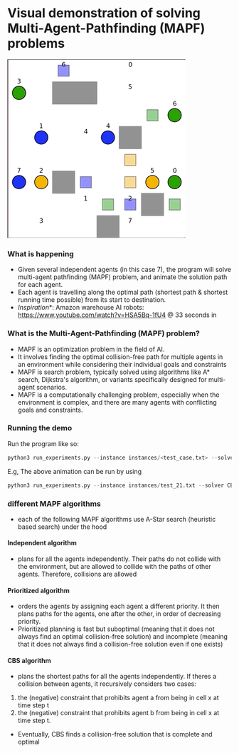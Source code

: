 # Visual demonstration of solving Multi-Agent-Pathfinding (MAPF) problems
![](1.gif)
### What is happening
* Given several independent agents (in this case 7), the program will solve multi-agent pathfinding (MAPF) problem, and animate the solution path for each agent.
* Each agent is travelling along the optimal path (shortest path & shortest running time possible) from its start to destination.
* *Inspiration**: Amazon warehouse AI robots: https://www.youtube.com/watch?v=HSA5Bq-1fU4  @ 33 seconds in

### What is the Multi-Agent-Pathfinding (MAPF) problem?
* MAPF is an optimization problem in the field of AI.
* It involves finding the optimal collision-free path for multiple agents in an environment while considering their individual goals and constraints
* MAPF is search problem, typically solved using algorithms like A* search, Dijkstra's algorithm, or variants specifically designed for multi-agent scenarios.
* MAPF is a computationally challenging problem, especially when the environment is complex, and there are many agents with conflicting goals and constraints.

### Running the demo
Run the program like so:

```python
python3 run_experiments.py --instance instances/<test_case.txt> --solver <algorithm>
```

E.g, The above animation can be run by using
```python
python3 run_experiments.py --instance instances/test_21.txt --solver CBS
```

### different MAPF algorithms
* each of the following MAPF algorithms use A-Star search (heuristic based search) under the hood
 
#### Independent algorithm
* plans for all the agents independently. Their paths do not collide with the environment, but are allowed to collide with the paths of other agents. Therefore, collisions are allowed

#### Prioritized algorithm
* orders the agents by assigning each agent a different priority. It then plans paths for the agents, one after the other, in order of decreasing priority. 
* Prioritized planning is fast but suboptimal (meaning that it does not always find an optimal collision-free solution) and incomplete (meaning that it does not always find a collision-free solution even if one exists) 
 
#### CBS algorithm
* plans the shortest paths for all the agents independently. If theres a collision between agents, it recursively considers two cases:
1. the (negative) constraint that prohibits agent a from being in cell x at time step t 
2. the (negative) constraint that prohibits agent b from being in cell x at time step t. 
* Eventually, CBS finds a collision-free solution that is complete and optimal
